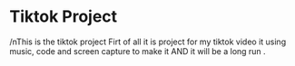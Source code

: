 # Tiktok Project

/nThis is the tiktok project 
Firt of all it is project for my tiktok video it using music, code and screen capture to make it 
AND it will be a long run . 
